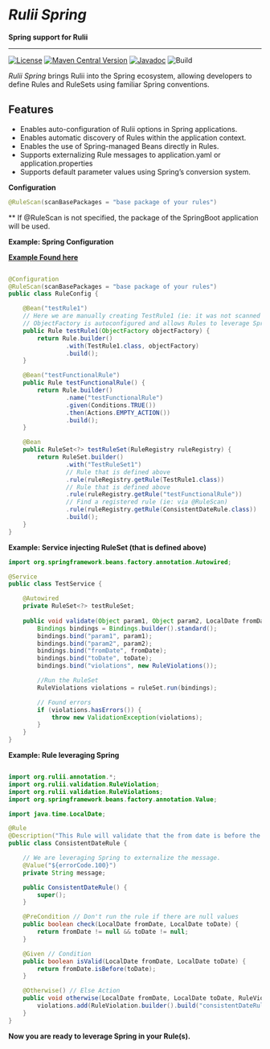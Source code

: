 [Rulii Maven Central]:http://search.maven.org/#artifactdetails|org.rulii|rulii-spring|1.0.0|
[Apache 2.0 License]:https://opensource.org/licenses/Apache-2.0

# _Rulii Spring_
**Spring support for Rulii**

---

[![License](https://img.shields.io/badge/license-Apache%202.0-orange.svg)][Apache 2.0 License]
[![Maven Central Version](https://img.shields.io/maven-central/v/org.rulii/rulii-spring)][Rulii Maven Central]
[![Javadoc](https://javadoc.io/badge2/org.rulii/rulii-spring/1.0.0/javadoc.svg)](https://javadoc.io/doc/org.rulii/rulii-spring/1.0.0)
![Build](https://github.com/algox/rulii-spring/actions/workflows/maven.yml/badge.svg)


_Rulii Spring_ brings Rulii into the Spring ecosystem, allowing developers to define Rules and RuleSets using familiar Spring conventions.


## Features

* Enables auto-configuration of Rulii options in Spring applications.
* Enables automatic discovery of Rules within the application context.
* Enables the use of Spring-managed Beans directly in Rules.
* Supports externalizing Rule messages to application.yaml or application.properties
* Supports default parameter values using Spring’s conversion system.

**Configuration**
```java
@RuleScan(scanBasePackages = "base package of your rules")
```
** If @RuleScan is not specified, the package of the SpringBoot application will be used.

**Example: Spring Configuration**

**[Example Found here](https://github.com/algox/rulii-samples/tree/develop/spring-boot-sample)**

```java

@Configuration
@RuleScan(scanBasePackages = "base package of your rules")
public class RuleConfig {

    @Bean("testRule1")
    // Here we are manually creating TestRule1 (ie: it was not scanned in the base package.
    // ObjectFactory is autoconfigured and allows Rules to leverage Spring.
    public Rule testRule1(ObjectFactory objectFactory) {
        return Rule.builder()
                .with(TestRule1.class, objectFactory)
                .build();
    }

    @Bean("testFunctionalRule")
    public Rule testFunctionalRule() {
        return Rule.builder()
                .name("testFunctionalRule")
                .given(Conditions.TRUE())
                .then(Actions.EMPTY_ACTION())
                .build();
    }

    @Bean
    public RuleSet<?> testRuleSet(RuleRegistry ruleRegistry) {
        return RuleSet.builder()
                .with("TestRuleSet1")
                // Rule that is defined above
                .rule(ruleRegistry.getRule(TestRule1.class))
                // Rule that is defined above
                .rule(ruleRegistry.getRule("testFunctionalRule"))
                // Find a registered rule (ie: via @RuleScan)
                .rule(ruleRegistry.getRule(ConsistentDateRule.class))
                .build();
    }
}
```

**Example: Service injecting RuleSet (that is defined above)**

```java
import org.springframework.beans.factory.annotation.Autowired;

@Service
public class TestService {

    @Autowired
    private RuleSet<?> testRuleSet;
    
    public void validate(Object param1, Object param2, LocalDate fromDate, LocalDate toDate) {
        Bindings bindings = Bindings.builder().standard();
        bindings.bind("param1", param1);
        bindings.bind("param2", param2);
        bindings.bind("fromDate", fromDate);
        bindings.bind("toDate", toDate);
        bindings.bind("violations", new RuleViolations());

        //Run the RuleSet
        RuleViolations violations = ruleSet.run(bindings);

        // Found errors
        if (violations.hasErrors()) {
            throw new ValidationException(violations);
        }
    }
}

```

**Example: Rule leveraging Spring**
```java

import org.rulii.annotation.*;
import org.rulii.validation.RuleViolation;
import org.rulii.validation.RuleViolations;
import org.springframework.beans.factory.annotation.Value;

import java.time.LocalDate;

@Rule
@Description("This Rule will validate that the from date is before the to date.")
public class ConsistentDateRule {

    // We are leveraging Spring to externalize the message.
    @Value("${errorCode.100}")
    private String message;

    public ConsistentDateRule() {
        super();
    }

    @PreCondition // Don't run the rule if there are null values
    public boolean check(LocalDate fromDate, LocalDate toDate) {
        return fromDate != null && toDate != null;
    }

    @Given // Condition
    public boolean isValid(LocalDate fromDate, LocalDate toDate) {
        return fromDate.isBefore(toDate);
    }

    @Otherwise() // Else Action
    public void otherwise(LocalDate fromDate, LocalDate toDate, RuleViolations violations) {
        violations.add(RuleViolation.builder().build("consistentDateRule", "errorCode.100", message));
    }
}

```

**Now you are ready to leverage Spring in your Rule(s).**